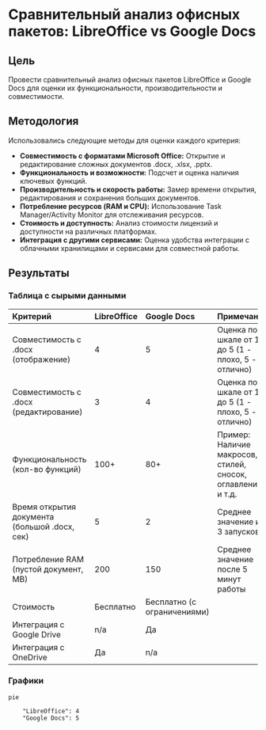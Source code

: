 # Сравнительный анализ офисных пакетов: LibreOffice vs Google Docs

## Цель

Провести сравнительный анализ офисных пакетов LibreOffice и Google Docs для оценки их функциональности, производительности и совместимости.

## Методология

Использовались следующие методы для оценки каждого критерия:

*   **Совместимость с форматами Microsoft Office:** Открытие и редактирование сложных документов .docx, .xlsx, .pptx.
*   **Функциональность и возможности:** Подсчет и оценка наличия ключевых функций.
*   **Производительность и скорость работы:** Замер времени открытия, редактирования и сохранения больших документов.
*   **Потребление ресурсов (RAM и CPU):** Использование Task Manager/Activity Monitor для отслеживания ресурсов.
*   **Стоимость и доступность:** Анализ стоимости лицензий и доступности на различных платформах.
*   **Интеграция с другими сервисами:** Оценка удобства интеграции с облачными хранилищами и сервисами для совместной работы.

## Результаты

### Таблица с сырыми данными

| Критерий                                        | LibreOffice | Google Docs                 | Примечания                                                                |
| :---------------------------------------------  | :---------- | :---------------------------| :------------------------------------------------------------------------ |
| Совместимость с .docx (отображение)             | 4           | 5                           | Оценка по шкале от 1 до 5 (1 - плохо, 5 - отлично)                        |
| Совместимость с .docx (редактирование)          | 3           | 4                           | Оценка по шкале от 1 до 5 (1 - плохо, 5 - отлично)                        |
| Функциональность (кол-во функций)               | 100+        | 80+                         | Пример: Наличие макросов, стилей, сносок, оглавлений и т.д.               |
| Время открытия документа (большой .docx, сек)   | 5           | 2                           | Среднее значение из 3 запусков                                            |
| Потребление RAM (пустой документ, MB)           | 200         | 150                         | Среднее значение после 5 минут работы                                     |
| Стоимость                                       | Бесплатно   | Бесплатно (с ограничениями) |                                                                           |
| Интеграция с Google Drive                       | n/a         | Да                          |                                                                           |
| Интеграция с OneDrive                           | Да          | n/a                         |                                                                           |

### Графики

```mermaid
pie
    
    "LibreOffice": 4
    "Google Docs": 5
